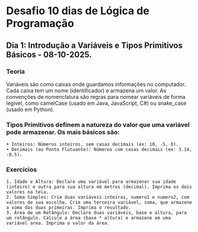 # Desafio 10 dias de Lógica de Programação ##

## Dia 1: Introdução a Variáveis e Tipos Primitivos Básicos - 08-10-2025.
### Teoria
Variáveis são como caixas onde guardamos informações no computador. Cada caixa tem um nome (identificador) e armazena um valor. As convenções de nomenclatura são regras para nomear variáveis de forma legível, como camelCase (usado em Java, JavaScript, C#) ou snake_case (usado em Python).

### Tipos Primitivos definem a natureza do valor que uma variável pode armazenar. Os mais básicos são:

    • Inteiros: Números inteiros, sem casas decimais (ex: 10, -5, 0).
    • Decimais (ou Ponto Flutuante): Números com casas decimais (ex: 3.14, -0.5).
### Exercícios
    1. Idade e Altura: Declare uma variável para armazenar sua idade (inteiro) e outra para sua altura em metros (decimal). Imprima os dois valores na tela.
    2. Soma Simples: Crie duas variáveis inteiras, numero1 e numero2, com valores de sua escolha. Crie uma terceira variável, soma, que armazene a soma das duas primeiras. Imprima o resultado.
    3. Área de um Retângulo: Declare duas variáveis, base e altura, para um retângulo. Calcule a área (base * altura) e armazene em uma variável area. Imprima o valor da área.
